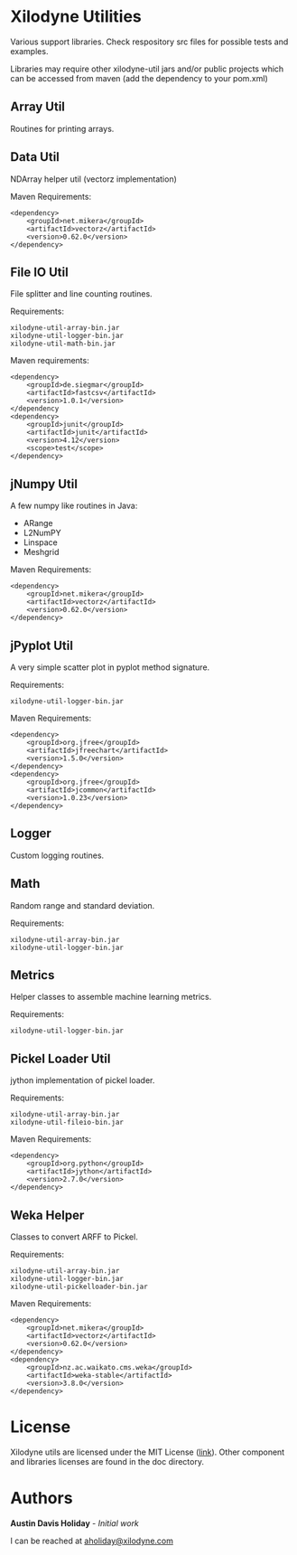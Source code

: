# Xilodyne Utilities

Various support libraries.  Check respository src files for possible tests and examples.

Libraries may require other xilodyne-util jars and/or public
projects which can be accessed from maven (add the dependency
to your pom.xml)


## Array Util
Routines for printing arrays.


## Data Util 
NDArray helper util (vectorz implementation)

Maven Requirements:

```
<dependency>
    <groupId>net.mikera</groupId>
    <artifactId>vectorz</artifactId>
    <version>0.62.0</version>
</dependency>
```


## File IO Util
File splitter and line counting routines.

Requirements:

```
xilodyne-util-array-bin.jar
xilodyne-util-logger-bin.jar
xilodyne-util-math-bin.jar
```

Maven requirements:

```
<dependency>
    <groupId>de.siegmar</groupId>
    <artifactId>fastcsv</artifactId>
    <version>1.0.1</version>
</dependency
<dependency>
    <groupId>junit</groupId>
    <artifactId>junit</artifactId>
    <version>4.12</version>
    <scope>test</scope>
</dependency>
```


## jNumpy Util
A few numpy like routines in Java:
* ARange
* L2NumPY
* Linspace
* Meshgrid

Maven Requirements:

```
<dependency>
    <groupId>net.mikera</groupId>
    <artifactId>vectorz</artifactId>
    <version>0.62.0</version>
</dependency>
```


## jPyplot Util
A very simple scatter plot in pyplot method signature.

Requirements:

```
xilodyne-util-logger-bin.jar
```

Maven Requirements:

```
<dependency>
    <groupId>org.jfree</groupId>
    <artifactId>jfreechart</artifactId>
    <version>1.5.0</version>
</dependency>
<dependency>
    <groupId>org.jfree</groupId>
    <artifactId>jcommon</artifactId>
    <version>1.0.23</version>
</dependency>
```


## Logger
Custom logging routines.


## Math
Random range and standard deviation.

Requirements:

```
xilodyne-util-array-bin.jar
xilodyne-util-logger-bin.jar
```


## Metrics
Helper classes to assemble machine learning metrics.

Requirements:

```
xilodyne-util-logger-bin.jar
```


## Pickel Loader Util
jython implementation of pickel loader.

Requirements:

```
xilodyne-util-array-bin.jar
xilodyne-util-fileio-bin.jar
```

Maven Requirements:

```
<dependency>
    <groupId>org.python</groupId>
    <artifactId>jython</artifactId>
    <version>2.7.0</version>
</dependency>
```


## Weka Helper
Classes to convert ARFF to Pickel.

Requirements:

```
xilodyne-util-array-bin.jar
xilodyne-util-logger-bin.jar
xilodyne-util-pickelloader-bin.jar
```

Maven Requirements:

```
<dependency>
    <groupId>net.mikera</groupId>
    <artifactId>vectorz</artifactId>
    <version>0.62.0</version>
</dependency>
<dependency>
    <groupId>nz.ac.waikato.cms.weka</groupId>
    <artifactId>weka-stable</artifactId>
    <version>3.8.0</version>
</dependency>
```


# License

Xilodyne utils are licensed under the MIT License ([link](https://opensource.org/licenses/MIT)).  Other component and libraries licenses are found in the doc directory.


# Authors

**Austin Davis Holiday** - *Initial work* 

I can be reached at [aholiday@xilodyne.com](mailto:aholiday@xilodyne.com)
